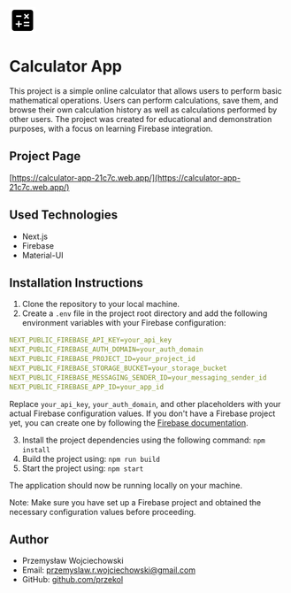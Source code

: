 ![Calculator App](./public/logo.png)
# Calculator App

This project is a simple online calculator that allows users to perform basic mathematical operations. Users can perform calculations, save them, and browse their own calculation history as well as calculations performed by other users. The project was created for educational and demonstration purposes, with a focus on learning Firebase integration.

## Project Page
[https://calculator-app-21c7c.web.app/](https://calculator-app-21c7c.web.app/)

## Used Technologies

- Next.js
- Firebase
- Material-UI

## Installation Instructions

1. Clone the repository to your local machine.
2. Create a `.env` file in the project root directory and add the following environment variables with your Firebase configuration:
```yaml
NEXT_PUBLIC_FIREBASE_API_KEY=your_api_key
NEXT_PUBLIC_FIREBASE_AUTH_DOMAIN=your_auth_domain
NEXT_PUBLIC_FIREBASE_PROJECT_ID=your_project_id
NEXT_PUBLIC_FIREBASE_STORAGE_BUCKET=your_storage_bucket
NEXT_PUBLIC_FIREBASE_MESSAGING_SENDER_ID=your_messaging_sender_id
NEXT_PUBLIC_FIREBASE_APP_ID=your_app_id
```
Replace `your_api_key`, `your_auth_domain`, and other placeholders with your actual Firebase configuration values. If you don't have a Firebase project yet, you can create one by following the [Firebase documentation](https://firebase.google.com/docs/web/setup).

3. Install the project dependencies using the following command: `npm install`
4. Build the project using: `npm run build`
5. Start the project using: `npm start`

The application should now be running locally on your machine.

Note: Make sure you have set up a Firebase project and obtained the necessary configuration values before proceeding.
## Author

- Przemysław Wojciechowski
- Email: przemyslaw.r.wojciechowski@gmail.com
- GitHub: [github.com/przekol](https://github.com/przekol)